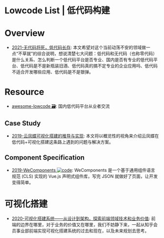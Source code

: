 # Lowcode List | 低代码构建

# Overview

- [2021-无代码将死，低代码长存](https://cubox.pro/c/TtUgdj): 本文希望对这个当前动荡不安的领域做一点“不草就”的综合说明，想说清楚七大问题：低代码和无代码（也称零代码）是什么关系、怎么判断一个低代码平台是否专业、国内是否有专业的低代码平台、低代码是不是新瓶装旧酒、低代码真的搞不定专业的企业应用吗、低代码不适合开发哪些应用、低代码是不是银弹。

# Resource

- [awesome-lowcode 🗃️](https://github.com/taowen/awesome-lowcode): 国内低代码平台从业者交流

## Case Study

- [2019-云凤蝶可视化搭建的推导与实现](https://zhuanlan.zhihu.com/p/90746742): 本文将以概览性的视角来介绍云凤蝶在 低代码+可视化搭建这条路上遇到的问题与解决方案。

## Component Specification

- [2019-WeComponents ![code](https://martrix-usa.oss-accelerate.aliyuncs.com/logo/code.svg)](https://github.com/Tencent/WeComponents): WeComponents 是一个基于通用组件语言规范 (CLS) 实现的 Vue.js 声明式组件库，写完 JSON 就做好了页面，让开发变得简单。

# 可视化搭建

- [2020-可视化搭建系统——从设计到架构，探索前端领域技术和业务价值](https://zhuanlan.zhihu.com/p/164558106): 前端的边界在哪里，对于业务的价值又在哪里，我们不妨静下来，一起从知乎会员事业部前端实现可视化搭建系统的过去和现在，以及未来规划去思考。
